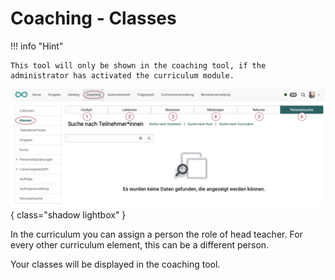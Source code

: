 # Coaching - Classes

!!! info "Hint"

    This tool will only be shown in the coaching tool, if the administrator has activated the curriculum module.

![coaching_klassen_v1_de.png](assets/coaching_klassen_v1_de.png){ class="shadow lightbox" }

In the curriculum you can assign a person the role of head teacher. For every other curriculum element, this can be a different person.

Your classes will be displayed in the coaching tool.

